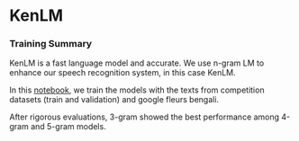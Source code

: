 # KenLM

### Training Summary

KenLM is a fast language model and accurate. We use n-gram LM to enhance our speech recognition system, in this case KenLM. 

In this [notebook](https://github.com/malaysia-ai/bengali.ai-stt-competition/blob/main/kenlm.ipynb), we train the models with the texts from competition datasets (train and validation) and google fleurs bengali.

After rigorous evaluations, 3-gram showed the best performance among 4-gram and 5-gram models.
